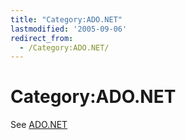 ```yaml
---
title: "Category:ADO.NET"
lastmodified: '2005-09-06'
redirect_from:
  - /Category:ADO.NET/
---
```


Category:ADO.NET
================

See [ADO.NET](/ADO.NET)

